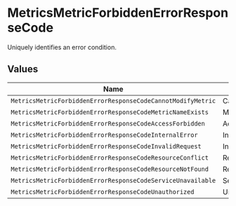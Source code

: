 # MetricsMetricForbiddenErrorResponseCode

Uniquely identifies an error condition.


## Values

| Name                                                        | Value                                                       |
| ----------------------------------------------------------- | ----------------------------------------------------------- |
| `MetricsMetricForbiddenErrorResponseCodeCannotModifyMetric` | CannotModifyMetric                                          |
| `MetricsMetricForbiddenErrorResponseCodeMetricNameExists`   | MetricNameExists                                            |
| `MetricsMetricForbiddenErrorResponseCodeAccessForbidden`    | AccessForbidden                                             |
| `MetricsMetricForbiddenErrorResponseCodeInternalError`      | InternalError                                               |
| `MetricsMetricForbiddenErrorResponseCodeInvalidRequest`     | InvalidRequest                                              |
| `MetricsMetricForbiddenErrorResponseCodeResourceConflict`   | ResourceConflict                                            |
| `MetricsMetricForbiddenErrorResponseCodeResourceNotFound`   | ResourceNotFound                                            |
| `MetricsMetricForbiddenErrorResponseCodeServiceUnavailable` | ServiceUnavailable                                          |
| `MetricsMetricForbiddenErrorResponseCodeUnauthorized`       | Unauthorized                                                |